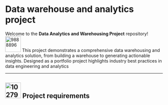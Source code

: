 # Data warehouse and analytics project

Welcome to the **Data Analytics and Warehousing Project** repository! <img width="50" height="50" alt="9888896" src="https://github.com/user-attachments/assets/6c10b3b0-e97c-41b9-b66c-fbc592b6164a" />
This project demonstrates a comprehensive data warehousing and analytics solution, from building a warehouse to generating actionable insights. Designed as a portfolio project highlights industry best practices in data engineering and analytics

----

## <img width="50" height="50" alt="10279604" src="https://github.com/user-attachments/assets/f7ae7640-4e4d-49bc-a4c7-5d38bf862052" /> Project requirements

